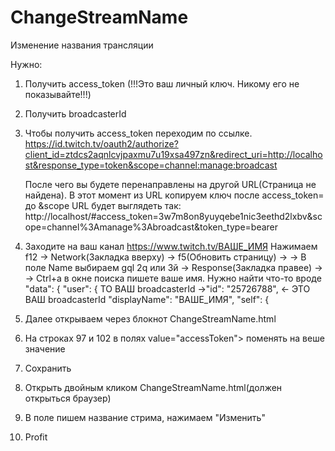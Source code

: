 # ChangeStreamName
Изменение названия трансляции 

Нужно:
1) Получить access_token (!!!Это ваш личный ключ. Никому его не показывайте!!!)
2) Получить broadcasterId

1) Чтобы получить access_token переходим по ссылке. 
https://id.twitch.tv/oauth2/authorize?client_id=ztdcs2aqnlcvjpaxmu7u19xsa497zn&redirect_uri=http://localhost&response_type=token&scope=channel:manage:broadcast

	После чего вы будете перенаправлены на другой URL(Страница не найдена).
	В этот момент из URL копируем ключ после access_token= до &scope
	URL будет выглядеть так:
http://localhost/#access_token=3w7m8on8yuyqebе1nic3eethd2lxbv&scope=channel%3Amanage%3Abroadcast&token_type=bearer

2) Заходите на ваш канал https://www.twitch.tv/ВАШЕ_ИМЯ
	Нажимаем f12 -> Network(Закладка вверху) -> f5(Обновить страницу) -> 
	-> В поле Name выбираем gql 2q или 3й -> Response(Закладка правее) ->
	-> Ctrl+а в окне поиска пишете ваше имя. Нужно найти что-то вроде 
			"data": {
            		        "user": {
	ТО ВАШ broadcasterId ->"id": "25726788", <- ЭТО ВАШ broadcasterId
                		"displayName": "ВАШЕ_ИМЯ",
                		"self": {

3) Далее открываем через блокнот ChangeStreamName.html
4) На строках 97 и 102 в полях value="accessToken"> поменять на веше значение
5) Сохранить
6) Открыть двойным кликом ChangeStreamName.html(должен открыться браузер)
7) В поле пишем название стрима, нажимаем "Изменить"
8) Profit
